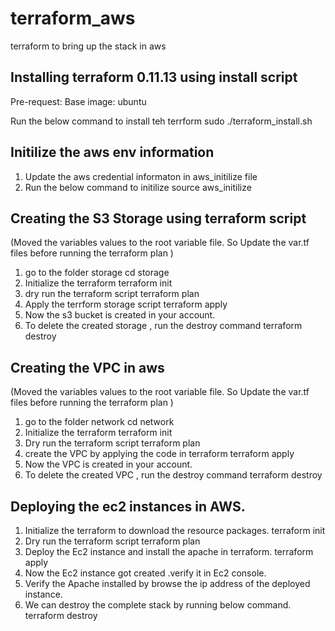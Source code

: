 # terraform_aws
terraform to bring up the stack in aws
## Installing terraform 0.11.13 using install script
Pre-request:
Base image: ubuntu

Run the below command to install teh terrform 
sudo ./terraform_install.sh

## Initilize the aws env information

1. Update the aws credential informaton in aws_initilize file
2. Run the below command to initilize
   source aws_initilize

## Creating the S3 Storage using terraform script
(Moved the variables values to the root variable file. So Update the var.tf files before running the terraform plan )

1. go to the folder storage 
   cd storage
2. Initialize the terraform
   terraform init
3. dry run the terraform script
   terraform plan
4. Apply the terrform storage script
   terraform apply
5. Now the s3 bucket is created in your account.
6. To delete the created storage , run the destroy command
   terraform destroy
   
## Creating the VPC in aws
(Moved the variables values to the root variable file. So Update the var.tf files before running the terraform plan )
1. go to the folder network
   cd network
2. Initialize the terraform
   terraform init
3. Dry run the terraform script
   terraform plan
4. create the VPC by applying the code in terraform
   terraform apply
5. Now the VPC is created in your account.
6. To delete the created VPC , run the destroy command
   terraform destroy
   
## Deploying the ec2 instances in AWS.

1. Initialize the terraform to download the resource packages.
   terraform init
2. Dry run the terraform script
   terraform plan
3. Deploy the Ec2 instance and install the apache in terraform.
   terraform apply
4. Now the Ec2 instance got created .verify it in Ec2 console.
5. Verify the Apache installed by browse the ip address of the deployed instance.
6. We can destroy the complete stack by running below command.
   terraform destroy

   
   
 

